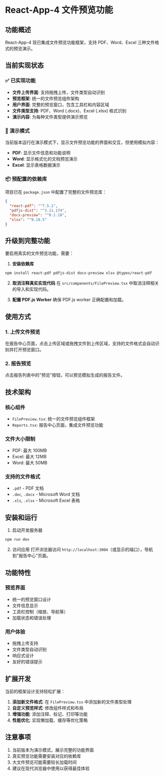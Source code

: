 # React-App-4 文件预览功能

## 功能概述

React-App-4 现已集成文件预览功能框架，支持 PDF、Word、Excel 三种文件格式的预览演示。

## 当前实现状态

### ✅ 已实现功能
- **文件上传界面**: 支持拖拽上传，文件类型自动识别
- **预览框架**: 统一的文件预览组件架构
- **用户界面**: 完整的预览窗口，包含工具栏和内容区域
- **文件类型支持**: PDF、Word (.docx)、Excel (.xlsx) 格式识别
- **演示内容**: 为每种文件类型提供演示预览

### 🔄 演示模式
当前版本运行在演示模式下，显示文件预览功能的界面和交互，但使用模拟内容：

- **PDF**: 显示文件信息和功能说明
- **Word**: 显示格式化的文档预览演示  
- **Excel**: 显示表格数据演示

### 📦 预配置的依赖库
项目已在 `package.json` 中配置了完整的文件预览库：

```json
{
  "react-pdf": "^7.5.1",
  "pdfjs-dist": "^3.11.174", 
  "docx-preview": "^0.1.18",
  "xlsx": "^0.18.5"
}
```

## 升级到完整功能

要启用真实的文件预览功能，需要：

1. **安装依赖库**
```bash
npm install react-pdf pdfjs-dist docx-preview xlsx @types/react-pdf
```

2. **取消注释真实实现代码**
在 `src/components/FilePreview.tsx` 中取消注释相关的导入和实现代码。

3. **配置 PDF.js Worker**
确保 PDF.js worker 正确配置和加载。

## 使用方式

### 1. 上传文件预览
在报告中心页面，点击上传区域或拖拽文件到上传区域，支持的文件格式会自动识别并打开预览窗口。

### 2. 报告预览  
点击报告列表中的"预览"按钮，可以预览模拟生成的报告文件。

## 技术架构

### 核心组件
- `FilePreview.tsx`: 统一的文件预览组件框架
- `Reports.tsx`: 报告中心页面，集成文件预览功能

### 文件大小限制
- PDF: 最大 100MB
- Excel: 最大 12MB  
- Word: 最大 50MB

### 支持的文件格式
- `.pdf` - PDF 文档
- `.doc`, `.docx` - Microsoft Word 文档
- `.xls`, `.xlsx` - Microsoft Excel 表格

## 安装和运行

1. 启动开发服务器
```bash
npm run dev
```

2. 访问应用
打开浏览器访问 `http://localhost:3004`（或显示的端口），导航到"报告中心"页面。

## 功能特性

### 预览界面
- 统一的预览窗口设计
- 文件信息显示
- 工具栏控制（缩放、导航等）
- 加载状态和错误处理

### 用户体验
- 拖拽上传支持
- 文件类型自动识别
- 响应式设计
- 友好的错误提示

## 扩展开发

当前的框架设计支持轻松扩展：

1. **添加新文件格式**: 在 `FilePreview.tsx` 中添加新的文件类型处理
2. **自定义预览样式**: 修改组件样式和布局
3. **增强功能**: 添加注释、标记、打印等功能
4. **性能优化**: 实现懒加载、缓存等优化策略

## 注意事项

1. 当前版本为演示模式，展示完整的功能界面
2. 真实预览功能需要安装对应的依赖库
3. 大文件预览可能需要较长加载时间
4. 建议在现代浏览器中使用以获得最佳体验